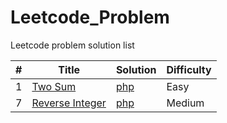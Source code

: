 # Leetcode_Problem

Leetcode problem solution list


| # | Title | Solution | Difficulty    
|---|---|---|---|
| 1 | [Two Sum](https://leetcode.com/problems/two-sum/)|[php](https://github.com/Hannan84/leetcode_problem_solving/blob/main/two_sum.php)|Easy|
| 7 | [Reverse Integer](https://leetcode.com/problems/reverse-integer/)|[php](https://github.com/Hannan84/leetcode_problem_solving/blob/main/Reverse_integer.php)|Medium|
